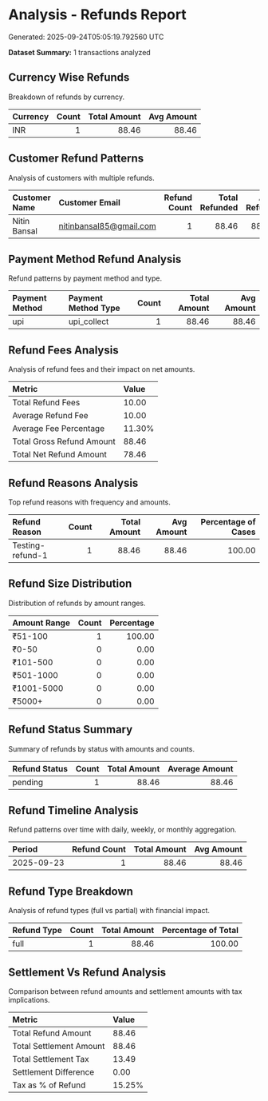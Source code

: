 # Analysis - Refunds Report

Generated: 2025-09-24T05:05:19.792560 UTC

**Dataset Summary:** 1 transactions analyzed

## Currency Wise Refunds

Breakdown of refunds by currency.

| Currency   |   Count |   Total Amount |   Avg Amount |
|:-----------|--------:|---------------:|-------------:|
| INR        |       1 |          88.46 |        88.46 |

## Customer Refund Patterns

Analysis of customers with multiple refunds.

| Customer Name   | Customer Email          |   Refund Count |   Total Refunded |   Avg Refund |
|:----------------|:------------------------|---------------:|-----------------:|-------------:|
| Nitin Bansal    | nitinbansal85@gmail.com |              1 |            88.46 |        88.46 |

## Payment Method Refund Analysis

Refund patterns by payment method and type.

| Payment Method   | Payment Method Type   |   Count |   Total Amount |   Avg Amount |
|:-----------------|:----------------------|--------:|---------------:|-------------:|
| upi              | upi_collect           |       1 |          88.46 |        88.46 |

## Refund Fees Analysis

Analysis of refund fees and their impact on net amounts.

| Metric                    | Value   |
|:--------------------------|:--------|
| Total Refund Fees         | 10.00   |
| Average Refund Fee        | 10.00   |
| Average Fee Percentage    | 11.30%  |
| Total Gross Refund Amount | 88.46   |
| Total Net Refund Amount   | 78.46   |

## Refund Reasons Analysis

Top refund reasons with frequency and amounts.

| Refund Reason    |   Count |   Total Amount |   Avg Amount |   Percentage of Cases |
|:-----------------|--------:|---------------:|-------------:|----------------------:|
| Testing-refund-1 |       1 |          88.46 |        88.46 |                100.00 |

## Refund Size Distribution

Distribution of refunds by amount ranges.

| Amount Range   |   Count |   Percentage |
|:---------------|--------:|-------------:|
| ₹51-100        |       1 |       100.00 |
| ₹0-50          |       0 |         0.00 |
| ₹101-500       |       0 |         0.00 |
| ₹501-1000      |       0 |         0.00 |
| ₹1001-5000     |       0 |         0.00 |
| ₹5000+         |       0 |         0.00 |

## Refund Status Summary

Summary of refunds by status with amounts and counts.

| Refund Status   |   Count |   Total Amount |   Average Amount |
|:----------------|--------:|---------------:|-----------------:|
| pending         |       1 |          88.46 |            88.46 |

## Refund Timeline Analysis

Refund patterns over time with daily, weekly, or monthly aggregation.

| Period     |   Refund Count |   Total Amount |   Avg Amount |
|:-----------|---------------:|---------------:|-------------:|
| 2025-09-23 |              1 |          88.46 |        88.46 |

## Refund Type Breakdown

Analysis of refund types (full vs partial) with financial impact.

| Refund Type   |   Count |   Total Amount |   Percentage of Total |
|:--------------|--------:|---------------:|----------------------:|
| full          |       1 |          88.46 |                100.00 |

## Settlement Vs Refund Analysis

Comparison between refund amounts and settlement amounts with tax implications.

| Metric                  | Value   |
|:------------------------|:--------|
| Total Refund Amount     | 88.46   |
| Total Settlement Amount | 88.46   |
| Total Settlement Tax    | 13.49   |
| Settlement Difference   | 0.00    |
| Tax as % of Refund      | 15.25%  |

